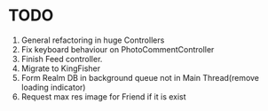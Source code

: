 # TODO

1. General refactoring in huge Controllers 
2. Fix keyboard behaviour on PhotoCommentController
3. Finish Feed controller.
4. Migrate  to KingFisher
5. Form Realm DB in background queue not in Main Thread(remove loading indicator)
6. Request max res image for Friend if it is exist

